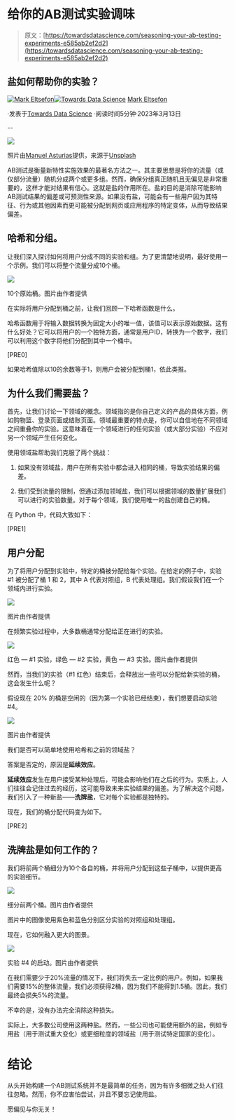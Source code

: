 # 给你的AB测试实验调味

> 原文：[https://towardsdatascience.com/seasoning-your-ab-testing-experiments-e585ab2ef2d2](https://towardsdatascience.com/seasoning-your-ab-testing-experiments-e585ab2ef2d2)

## 盐如何帮助你的实验？

[](https://markeltsefon.medium.com/?source=post_page-----e585ab2ef2d2--------------------------------)[![Mark Eltsefon](../Images/5ab4cccd496f73cd155bbb253f85ec4d.png)](https://markeltsefon.medium.com/?source=post_page-----e585ab2ef2d2--------------------------------)[](https://towardsdatascience.com/?source=post_page-----e585ab2ef2d2--------------------------------)[![Towards Data Science](../Images/a6ff2676ffcc0c7aad8aaf1d79379785.png)](https://towardsdatascience.com/?source=post_page-----e585ab2ef2d2--------------------------------) [Mark Eltsefon](https://markeltsefon.medium.com/?source=post_page-----e585ab2ef2d2--------------------------------)

·发表于[Towards Data Science](https://towardsdatascience.com/?source=post_page-----e585ab2ef2d2--------------------------------) ·阅读时间5分钟·2023年3月13日

--

![](../Images/c5d127a9d96144e0d73a0d474cca9844.png)

照片由[Manuel Asturias](https://unsplash.com/es/@manuel_asturias?utm_source=medium&utm_medium=referral)提供，来源于[Unsplash](https://unsplash.com/?utm_source=medium&utm_medium=referral)

AB测试是衡量新特性实施效果的最著名方法之一。其主要思想是将你的流量（或仅部分流量）随机分成两个或更多组。然而，确保分组真正随机且无偏见是非常重要的，这样才能对结果有信心。这就是盐的作用所在。盐的目的是消除可能影响AB测试结果的偏差或可预测性来源。如果没有盐，可能会有一些用户因为其特征、行为或其他因素而更可能被分配到网页或应用程序的特定变体，从而导致结果偏差。

## 哈希和分组。

让我们深入探讨如何将用户分成不同的实验和组。为了更清楚地说明，最好使用一个示例。我们可以将整个流量分成10个桶。

![](../Images/3aa4ba617f7da2f862bf9066dea11c32.png)

10个原始桶。图片由作者提供

在实际将用户分配到桶之前，让我们回顾一下哈希函数是什么。

哈希函数用于将输入数据转换为固定大小的唯一值，该值可以表示原始数据。这有什么好处？它可以将用户的一个独特方面，通常是用户ID，转换为一个数字，我们可以利用这个数字将他们分配到其中一个桶中。

[PRE0]

如果哈希值除以10的余数等于1，则用户会被分配到桶1，依此类推。

## 为什么我们需要盐？

首先，让我们讨论一下领域的概念。领域指的是你自己定义的产品的具体方面，例如购物篮、登录页面或结账页面。领域最重要的特点是，你可以自信地在不同领域之间重叠你的实验。这意味着在一个领域进行的任何实验（或大部分实验）不应对另一个领域产生任何变化。

使用领域盐帮助我们克服了两个挑战：

1.  如果没有领域盐，用户在所有实验中都会进入相同的桶，导致实验结果的偏差。

1.  我们受到流量的限制，但通过添加领域盐，我们可以根据领域的数量扩展我们可以进行的实验数量。对于每个领域，我们使用唯一的盐创建自己的桶。

在 Python 中，代码大致如下：

[PRE1]

## 用户分配

为了将用户分配到实验中，特定的桶被分配给每个实验。在给定的例子中，实验 #1 被分配了桶 1 和 2，其中 A 代表对照组，B 代表处理组。我们假设我们在一个领域内进行实验。

![](../Images/e72bb8e0cb5e69f9c8a130b06774db16.png)

图片由作者提供

在频繁实验过程中，大多数桶通常分配给正在进行的实验。

![](../Images/e89b245809dda95af32760c22a6efcc5.png)

红色 — #1 实验，绿色 — #2 实验，黄色 — #3 实验。图片由作者提供

然而，当我们的实验（#1 红色）结束后，会释放出一些可以分配给新实验的桶，这会发生什么呢？

假设现在 20% 的桶是空闲的（因为第一个实验已经结束），我们想要启动实验 #4。

![](../Images/14daa4cdfd2e67fc22354583f61b8b76.png)

图片由作者提供

我们是否可以简单地使用哈希和之前的领域盐？

答案是否定的，原因是**延续效应**。

**延续效应**发生在用户接受某种处理后，可能会影响他们在之后的行为。实质上，人们往往会记住过去的经历，这可能导致未来实验结果的偏差。为了解决这个问题，我们引入了一种新盐——**洗牌盐**，它对每个实验都是独特的。

现在，我们的桶分配代码变为如下。

[PRE2]

## **洗牌盐**是如何工作的？

我们将前两个桶细分为10个各自的桶，并将用户分配到这些子桶中，以提供更高的实验细节。

![](../Images/f67b7b97ba134e8e1c4e5141107d2684.png)

细分前两个桶。图片由作者提供

图片中的图像使用紫色和蓝色分别区分实验的对照组和处理组。

现在，它如何融入更大的图景。

![](../Images/a6590cc62a402414e43760be2b62452b.png)

实验 #4 的启动。图片由作者提供

在我们需要少于20%流量的情况下，我们将失去一定比例的用户。例如，如果我们需要15%的整体流量，我们必须获得2桶，因为我们不能得到1.5桶。因此，我们最终会损失5%的流量。

不幸的是，没有办法完全消除这种损失。

实际上，大多数公司使用这两种盐。然而，一些公司也可能使用额外的盐，例如专用盐（用于测试重大变化）或更细粒度的领域盐（用于测试特定国家的变化）。

# 结论

从头开始构建一个AB测试系统并不是最简单的任务，因为有许多细微之处人们往往忽略。然而，你不应害怕尝试，并且不要忘记使用盐。

愿偏见与你无关！

